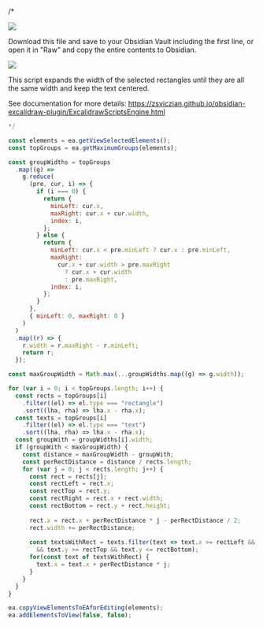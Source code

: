 /*

![](https://raw.githubusercontent.com/zsviczian/obsidian-excalidraw-plugin/master/images/scripts-download-raw.jpg)

Download this file and save to your Obsidian Vault including the first line, or open it in "Raw" and copy the entire contents to Obsidian.

![](https://raw.githubusercontent.com/zsviczian/obsidian-excalidraw-plugin/master/images/scripts-expand-rectangles.gif)

This script expands the width of the selected rectangles until they are all the same width and keep the text centered.

See documentation for more details:
https://zsviczian.github.io/obsidian-excalidraw-plugin/ExcalidrawScriptsEngine.html

```javascript
*/

const elements = ea.getViewSelectedElements();
const topGroups = ea.getMaximumGroups(elements);

const groupWidths = topGroups
  .map((g) =>
    g.reduce(
      (pre, cur, i) => {
        if (i === 0) {
          return {
            minLeft: cur.x,
            maxRight: cur.x + cur.width,
            index: i,
          };
        } else {
          return {
            minLeft: cur.x < pre.minLeft ? cur.x : pre.minLeft,
            maxRight:
              cur.x + cur.width > pre.maxRight
                ? cur.x + cur.width
                : pre.maxRight,
            index: i,
          };
        }
      },
      { minLeft: 0, maxRight: 0 }
    )
  )
  .map((r) => {
    r.width = r.maxRight - r.minLeft;
    return r;
  });

const maxGroupWidth = Math.max(...groupWidths.map((g) => g.width));

for (var i = 0; i < topGroups.length; i++) {
  const rects = topGroups[i]
    .filter((el) => el.type === "rectangle")
    .sort((lha, rha) => lha.x - rha.x);
  const texts = topGroups[i]
    .filter((el) => el.type === "text")
    .sort((lha, rha) => lha.x - rha.x);
  const groupWith = groupWidths[i].width;
  if (groupWith < maxGroupWidth) {
    const distance = maxGroupWidth - groupWith;
    const perRectDistance = distance / rects.length;
    for (var j = 0; j < rects.length; j++) {
      const rect = rects[j];
      const rectLeft = rect.x;
      const rectTop = rect.y;
      const rectRight = rect.x + rect.width;
      const rectBottom = rect.y + rect.height;
      
      rect.x = rect.x + perRectDistance * j - perRectDistance / 2;
      rect.width += perRectDistance;
      
      const textsWithRect = texts.filter(text => text.x >= rectLeft && text.x <= rectRight
        && text.y >= rectTop && text.y <= rectBottom);
      for(const text of textsWithRect) {
        text.x = text.x + perRectDistance * j;
      }
    }
  }
}

ea.copyViewElementsToEAforEditing(elements);
ea.addElementsToView(false, false);
